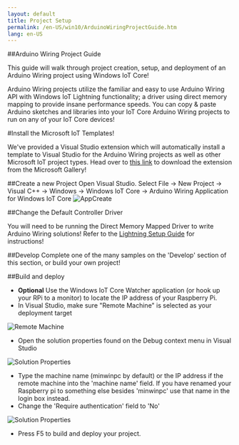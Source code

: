 ```yaml
---
layout: default
title: Project Setup
permalink: /en-US/win10/ArduinoWiringProjectGuide.htm
lang: en-US
---
```


##Arduino Wiring Project Guide

This guide will walk through project creation, setup, and deployment of an Arduino Wiring project using Windows IoT Core!

Arduino Wiring projects utilize the familiar and easy to use Arduino Wiring API with Windows IoT Lightning functionality; a driver using direct memory mapping to provide insane performance speeds. You can copy & paste Arduino sketches and libraries into your IoT Core Arduino Wiring projects to run on any of your IoT Core devices!

#Install the Microsoft IoT Templates!

We've provided a Visual Studio extension which will automatically install a template to Visual Studio for the Arduino Wiring projects as well as other Microsoft IoT project types. Head over to [this link](https://visualstudiogallery.msdn.microsoft.com/06507e74-41cf-47b2-b7fe-8a2624202d36 ) to download the extension from the Microsoft Gallery!

##Create a new Project
Open Visual Studio. Select File -> New Project -> Visual C++ -> Windows -> Windows IoT Core -> Arduino Wiring Application for Windows IoT Core
![AppCreate]({{site.baseurl}}/images/arduino_wiring/appcreate.png)

##Change the Default Controller Driver

You will need to be running the Direct Memory Mapped Driver to write Arduino Wiring solutions! Refer to the [Lightning Setup Guide]({{site.baseurl}}\{{page.lang}}\win10\LightningSetup.htm) for instructions!

##Develop
Complete one of the many samples on the 'Develop' section of this section, or build your own project!

##Build and deploy

- **Optional** Use the Windows IoT Core Watcher application (or hook up your RPi to a monitor) to locate the IP address of your Raspberry Pi.
- In Visual Studio, make sure "Remote Machine" is selected as your deployment target

![Remote Machine]({{site.baseurl}}/images/arduino_wiring/wiringapp_remotemachine.png)

- Open the solution properties found on the Debug context menu in Visual Studio

![Solution Properties]({{site.baseurl}}/images/arduino_wiring/wiringapp_properties.png)

- Type the machine name (minwinpc by default) or the IP address if the remote machine into the 'machine name' field. If you have renamed your Raspberry pi to something else besides 'minwinpc' use that name in the login box instead.
- Change the 'Require authentication' field to 'No'

![Solution Properties]({{site.baseurl}}/images/arduino_wiring/wiringapp_properties2.png)


- Press F5 to build and deploy your project.